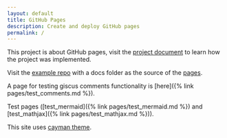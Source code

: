 ```yaml
---
layout: default
title: GitHub Pages
description: Create and deploy GitHub pages
permalink: /
---
```

This project is about GitHub pages, visit the [project document](https://profile-sh.github.io/docs/projects/gh_pages_project) to learn how the project was implemented.

Visit the [example repo](https://github.com/gh-pages-project/project-repo) with a docs folder as the source of the [pages](https://gh-pages-project.github.io/project-repo/).

A page for testing giscus comments functionality is [here]({% link pages/test_comments.md %}).

Test pages ([test_mermaid]({% link pages/test_mermaid.md %}) and [test_mathjax]({% link pages/test_mathjax.md %})).

This site uses [cayman theme](https://github.com/pages-themes/cayman).
